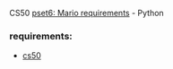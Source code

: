 CS50 [pset6: Mario requirements](https://cs50.harvard.edu/x/2021/psets/6/mario/more/) - Python


### requirements:
- [cs50](https://cs50.readthedocs.io/libraries/cs50/python/)

